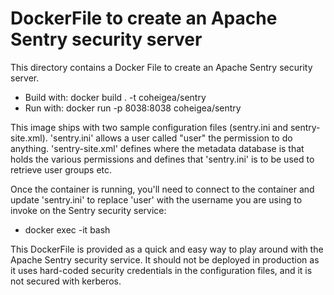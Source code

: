 # DockerFile to create an Apache Sentry security server

This directory contains a Docker File to create an Apache Sentry security
server.

 * Build with: docker build . -t coheigea/sentry
 * Run with: docker run -p 8038:8038 coheigea/sentry

This image ships with two sample configuration files (sentry.ini and 
sentry-site.xml). 'sentry.ini' allows a user called "user" the permission to
do anything. 'sentry-site.xml' defines where the metadata database is that
holds the various permissions and defines that 'sentry.ini' is to be used
to retrieve user groups etc.

Once the container is running, you'll need to connect to the container and
update 'sentry.ini' to replace 'user' with the username you are using to
invoke on the Sentry security service:

 * docker exec -it <id> bash

This DockerFile is provided as a quick and easy way to play around with the
Apache Sentry security service. It should not be deployed in production as
it uses hard-coded security credentials in the configuration files, and it is
not secured with kerberos.

